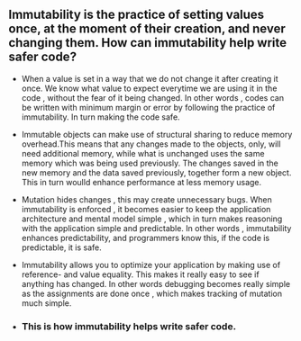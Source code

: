 ## Immutability is the practice of setting values once, at the moment of their creation, and never changing them. How can immutability help write safer code?

* When a value is set in a way that we do not change it after creating it once. We know what value to expect everytime we are using it in the code , without the fear of it being changed. In other words , codes can be written with minimum margin or error by following the practice of immutability. In turn making the code safe.

* Immutable objects can make use of structural sharing to reduce memory overhead.This means that any changes made to the objects, only, will need additional memory, while what is unchanged uses the same memory which was being used previously. The changes saved in the new memory and the data saved previously, together form a new object. This in turn woulld enhance performance at less memory usage.

* Mutation hides changes , this may create unnecessary bugs. When immutability is enforced , it becomes easier to keep the application architecture and mental model simple , which in turn makes reasoning with the application simple and predictable. In other words , immutability enhances predictability, and programmers know this, if the code is predictable, it is safe.

* Immutability allows you to optimize your application by making use of reference- and value equality. This makes it really easy to see if anything has changed. In other words debugging becomes really simple as the assignments are done once , which makes tracking of mutation much simple.

* ###  This is how immutability helps write safer code.